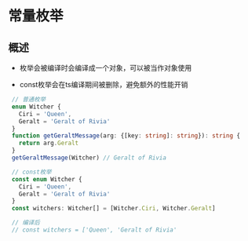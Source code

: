 # 常量枚举

## 概述

+ 枚举会被编译时会编译成一个对象，可以被当作对象使用

+ const枚举会在ts编译期间被删除，避免额外的性能开销

 ```ts
  // 普通枚举
  enum Witcher {
    Ciri = 'Queen',
    Geralt = 'Geralt of Rivia'
  }
  function getGeraltMessage(arg: {[key: string]: string}): string {
    return arg.Geralt
  }
  getGeraltMessage(Witcher) // Geralt of Rivia
  ```

 ```ts
  // const枚举
  const enum Witcher {
    Ciri = 'Queen',
    Geralt = 'Geralt of Rivia'
  }
  const witchers: Witcher[] = [Witcher.Ciri, Witcher.Geralt]

  // 编译后
  // const witchers = ['Queen', 'Geralt of Rivia'
  ```
